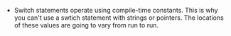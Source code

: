 * Switch statements operate using compile-time constants. This is why you can't use a swtich statement with strings or pointers. The locations of these values are going to vary from run to run.
